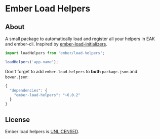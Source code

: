 # Ember Load Helpers

## About

A small package to automatically load and register all your helpers in EAK and
ember-cli. Inspired by [ember-load-initializers][ember-load-initializers].

``` javascript
import loadHelpers from 'ember/load-helpers';

loadHelpers('app-name');
```

Don't forget to add `ember-load-helpers` to **both** `package.json` and `bower.json`:

``` javascript
{
  "dependencies": {
    "ember-load-helpers": "~0.0.2"
  }
}
```

## License

Ember load helpers is [UNLICENSED][unlicense].

[ember-load-initializers]: https://github.com/stefanpenner/ember-load-initializers
[unlicense]: UNLICENSE
